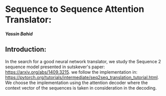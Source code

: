 # Sequence to Sequence Attention Translator:
##### Yassin Bahid


## Introduction:

In the search for a good neural network translator, we study the Sequence 2 sequence model presented in sutskever's paper: https://arxiv.org/abs/1409.3215. we follow the implementation in: https://pytorch.org/tutorials/intermediate/seq2seq_translation_tutorial.html. We choose the implementation using the attention decoder where the context vector of the sequences is taken in consideration in the decoding.
